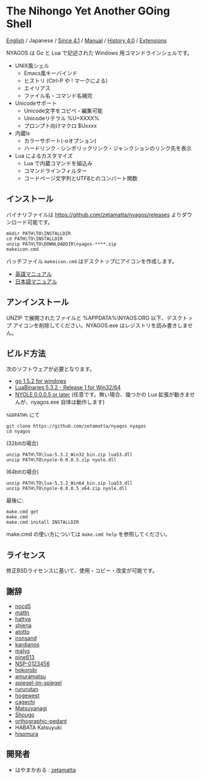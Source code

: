 The Nihongo Yet Another GOing Shell
===================================

[English](./readme.md) / Japanese
/ [Since 4.1](./Doc/since_4.1_ja.md)
/ [Manual](./Doc/nyagos_ja.md)
/ [History 4.0](./Doc/history_4.0_ja.md)
/ [Extensions](./Doc/use.md)

NYAGOS は Go と Lua で記述された Windows 用コマンドラインシェルです。

* UNIX風シェル
  * Emacs風キーバインド
  * ヒストリ (Ctrl-P や ! マークによる)
  * エイリアス
  * ファイル名・コマンド名補完
* Unicodeサポート
  * Unicode文字をコピペ・編集可能
  * Unicodeリテラル %U+XXXX%
  * プロンプト向けマクロ $Uxxxx
* 内蔵ls
  * カラーサポート(-oオプション)
  * ハードリンク・シンボリックリンク・ジャンクションのリンク先を表示
* Lua によるカスタマイズ
  * Lua で内蔵コマンドを組込み
  * コマンドラインフィルター
  * コードページ文字列とUTF8とのコンバート関数

インストール
------------

バイナリファイルは https://github.com/zetamatta/nyagos/releases よりダウンロード可能です。

    mkdir PATH\TO\INSTALLDIR
    cd PATH\TO\INSTALLDIR
    unzip PATH\TO\DOWNLOADDIR\nyagos-****.zip
    makeicon.cmd

バッチファイル `makeicon.cmd` はデスクトップにアイコンを作成します。

* [英語マニュアル](Doc/nyagos_en.md)
* [日本語マニュアル](Doc/nyagos_ja.md)

アンインストール
----------------

UNZIP で展開されたファイルと %APPDATA%\NYAOS.ORG 以下、デスクトップ
アイコンを削除してください。NYAGOS.exe はレジストリを読み書きしません。

ビルド方法
----------

次のソフトウェアが必要となります。

* [go 1.5.2 for windows](http://golang.org)
* [LuaBinaries 5.3.2 - Release 1 for Win32/64](http://luabinaries.sourceforge.net/download.html)
* [NYOLE 0.0.0.5 or later](https://github.com/zetamatta/nyole/releases) (任意です。無い場合、幾つかの Lua 拡張が動きませんが、nyagos.exe 自体は動作します)

`%GOPATH%` にて

    git clone https://github.com/zetamatta/nyagos nyagos
    cd nyagos

(32bitの場合)

    unzip PATH\TO\lua-5.3.2_Win32_bin.zip lua53.dll
    unzip PATH\TO\nyole-0.0.0.5.zip nyole.dll

(64bitの場合)

    unzip PATH\TO\lua-5.3.2_Win64_bin.zip lua53.dll
    unzip PATH\TO\nyole-0.0.0.5_x64.zip nyole.dll

最後に:

    make.cmd get
    make.cmd
    make.cmd install INSTALLDIR

make.cmd の使い方については `make.cmd help` を参照してください。

ライセンス
----------

修正BSDライセンスに基いて、使用・コピー・改変が可能です。

謝辞
----

* [nocd5](https://github.com/nocd5)
* [mattn](https://github.com/mattn)
* [hattya](https://github.com/hattya)
* [shiena](https://github.com/shiena)
* [atotto](https://github.com/atotto)
* [ironsand](https://github.com/ironsand)
* [kardianos](https://github.com/kardianos)
* [malys](https://github.com/malys)
* [pine613](https://github.com/pine613)
* [NSP-0123456](https://github.com/NSP-0123456)
* [hokorobi](https://github.com/hokorobi)
* [amuramatsu](https://github.com/amuramatsu)
* [spiegel-im-spiegel](https://github.com/spiegel-im-spiegel)
* [rururutan](https://github.com/rururutan/)
* [hogewest](https://github.com/hogewest)
* [cagechi](https://github.com/cagechi)
* [Matsuyanagi](https://github.com/Matsuyanagi)
* [Shougo](https://github.com/Shougo)
* [orthographic-pedant](https://github.com/orthographic-pedant)
* HABATA Katsuyuki
* [hisomura](https://github.com/hisomura)

開発者
------

* はやまかおる : [zetamatta](https://github.com/zetamatta) 

<!-- vim:set fenc=utf8 -->
